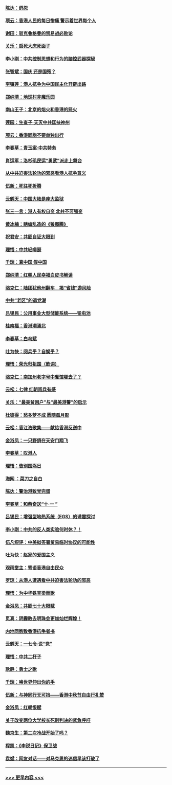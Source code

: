#### [陈达：鸽怨](../pages/nsc993/n11561879.md?t=10021022) 
#### [项云：香港人民的每日惨痛  警示着世界每个人](../pages/nsc993/n11559273.md?t=10021022) 
#### [谢田：驳克鲁格曼的贸易战必败论](../pages/nsc993/n11555840.md?t=10021022) 
#### [关乐：启死大庆死面子](../pages/nsc993/n11556823.md?t=10021022) 
#### [李小刚：中共控制思想和行为的脑控武器探秘](../pages/nsc993/n11556776.md?t=10021022) 
#### [张智斌：国庆  还是国殇？](../pages/nsc993/n11556617.md?t=10021022) 
#### [李镇莲：港人抗争为中国民主化开辟出路](../pages/nsc993/n11556570.md?t=10021022) 
#### [郑纯清：地球村非魔乐园](../pages/nsc993/n11555415.md?t=10021022) 
#### [南山王子：北京的焰火和香港的怒火](../pages/nsc993/n11555318.md?t=10021022) 
#### [莲园：生查子·天灭中共匡扶神州](../pages/nsc993/n11555302.md?t=10021022) 
#### [项云：香港同胞不要单独出行](../pages/nsc993/n11555276.md?t=10021022) 
#### [李春草：青玉案‧中共特务](../pages/nsc993/n11552356.md?t=10021022) 
#### [肖运军：洛杉矶民运“勇武”派走上舞台](../pages/nsc993/n11551595.md?t=10021022) 
#### [从中共迫害法轮功的邪恶看港人抗争意义](../pages/nsc993/n11540858.md?t=10021022) 
#### [伍新：死往死折腾](../pages/nsc993/n11550174.md?t=10021022) 
#### [云鹤天：中国大陆是座大监狱](../pages/nsc993/n11550155.md?t=10021022) 
#### [张三一言：港人有权自变 北共不可强变](../pages/nsc993/n11550132.md?t=10021022) 
#### [黄冰楠：瞎编乱造的《狼图腾》](../pages/nsc993/n11550082.md?t=10021022) 
#### [祝君安：共匪自证大限到](../pages/nsc993/n11550041.md?t=10021022) 
#### [理悟：中共轻嘚瑟](../pages/nsc993/n11547978.md?t=10021022) 
#### [千瑞：真中国 假中国](../pages/nsc993/n11547865.md?t=10021022) 
#### [郑纯清：红朝人民幸福白皮书解读](../pages/nsc993/n11547499.md?t=10021022) 
#### [骆克仁：陆团犹他州翻车　揭“省钱”游风险](../pages/nsc993/n11546977.md?t=10021022) 
#### [中共“老区”的退党潮](../pages/nsc993/n11545995.md?t=10021022) 
#### [吕锡民：公用事业大型储能系统——铅电池](../pages/nsc993/n11545701.md?t=10021022) 
#### [桂南福：香港潮涌北](../pages/nsc993/n11545682.md?t=10021022) 
#### [李春草：白鸟赋](../pages/nsc993/n11545663.md?t=10021022) 
#### [吐为快：阅兵乎？自娱乎？](../pages/nsc993/n11545625.md?t=10021022) 
#### [理悟：荣光归祖国（歌词）](../pages/nsc993/n11545616.md?t=10021022) 
#### [骆克仁：南加州老字号中餐馆哪去了？](../pages/nsc993/n11545120.md?t=10021022) 
#### [云松：七律 红朝阅兵有感](../pages/nsc993/n11542394.md?t=10021022) 
#### [关乐：“最美贫困户”与“最美港警”的启示](../pages/nsc993/n11542252.md?t=10021022) 
#### [杜彼得：愁多梦不成 愿随孤月影](../pages/nsc993/n11540296.md?t=10021022) 
#### [云松：香江浩歌集——献给香港反送中](../pages/nsc993/n11540149.md?t=10021022) 
#### [金浴凤：一只野鸽在天安门翔飞](../pages/nsc993/n11540280.md?t=10021022) 
#### [李春草：叹港人](../pages/nsc993/n11540119.md?t=10021022) 
#### [理悟：告别国殇日](../pages/nsc993/n11539610.md?t=10021022) 
#### [海网 ：菜刀之自白](../pages/nsc993/n11539597.md?t=10021022) 
#### [陈达：警治港致党完蛋](../pages/nsc993/n11538127.md?t=10021022) 
#### [李春草：和蔡奇送“十·一 ”](../pages/nsc993/n11537810.md?t=10021022) 
#### [吕锡民：增强型地热系统（EGS）的诱震探讨](../pages/nsc993/n11537765.md?t=10021022) 
#### [李小刚：中共的反人类实验何时休？！](../pages/nsc993/n11537669.md?t=10021022) 
#### [伍凡短评：中美拟签署贸易临时协议的可能性](../pages/nsc993/n11536773.md?t=10021022) 
#### [吐为快：赵家的爱国主义](../pages/nsc993/n11536750.md?t=10021022) 
#### [观雨堂主：寄语香港自由民众](../pages/nsc993/n11536735.md?t=10021022) 
#### [罗琼：从港人遭遇看中共迫害法轮功的邪恶](../pages/nsc993/n11507862.md?t=10021022) 
#### [理悟：为中华铁脊梁而歌](../pages/nsc993/n11534458.md?t=10021022) 
#### [金浴凤：共匪七十大限赋](../pages/nsc993/n11534434.md?t=10021022) 
#### [觅真：阴霾散去明珠会更加灿烂辉煌！](../pages/nsc993/n11531858.md?t=10021022) 
#### [内地同胞致香港抗争者书](../pages/nsc993/n11531645.md?t=10021022) 
#### [云鹤天：一七令‧说“党”](../pages/nsc993/n11529099.md?t=10021022) 
#### [理悟：中共二杆子](../pages/nsc993/n11529046.md?t=10021022) 
#### [耿静：勇士之歌](../pages/nsc993/n11527562.md?t=10021022) 
#### [千瑞：唤世界伸出你的手](../pages/nsc993/n11526942.md?t=10021022) 
#### [伍新：与神同行无可挡——香港中秋节自由行礼赞](../pages/nsc993/n11526801.md?t=10021022) 
#### [金浴凤：红朝恨赋](../pages/nsc993/n11524312.md?t=10021022) 
#### [关于改变两位大学校长死刑判决的紧急呼吁](../pages/nsc993/n11524103.md?t=10021022) 
#### [魏京生：第二次冷战开始了吗？](../pages/nsc993/n11524023.md?t=10021022) 
#### [程凯：《李锐日记》保卫战](../pages/nsc993/n11522922.md?t=10021022) 
#### [袁斌：网友对话——对马克思的迷信早该打破了](../pages/nsc993/n11522561.md?t=10021022) 

----
#### [ >>> 更早内容 <<< ](../indexes/nsc993-earlier.md)
